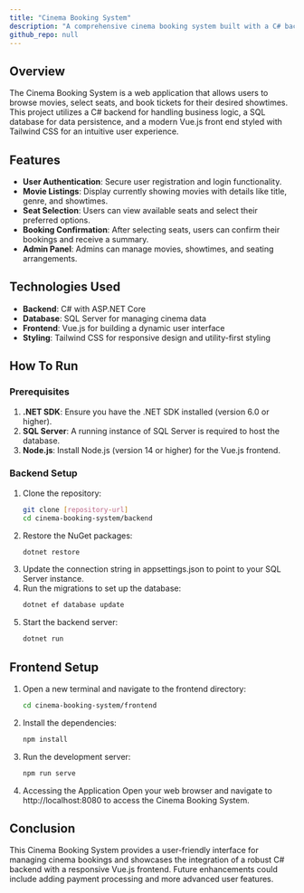 ```yaml
---
title: "Cinema Booking System"
description: "A comprehensive cinema booking system built with a C# backend, SQL database, and a Vue.js front end styled with Tailwind CSS."
github_repo: null
---
```

## Overview

The Cinema Booking System is a web application that allows users to browse movies, select seats, and book tickets for their desired showtimes. This project utilizes a C# backend for handling business logic, a SQL database for data persistence, and a modern Vue.js front end styled with Tailwind CSS for an intuitive user experience.

## Features

- **User Authentication**: Secure user registration and login functionality.
- **Movie Listings**: Display currently showing movies with details like title, genre, and showtimes.
- **Seat Selection**: Users can view available seats and select their preferred options.
- **Booking Confirmation**: After selecting seats, users can confirm their bookings and receive a summary.
- **Admin Panel**: Admins can manage movies, showtimes, and seating arrangements.

## Technologies Used

- **Backend**: C# with ASP.NET Core
- **Database**: SQL Server for managing cinema data
- **Frontend**: Vue.js for building a dynamic user interface
- **Styling**: Tailwind CSS for responsive design and utility-first styling

## How To Run

### Prerequisites

1. **.NET SDK**: Ensure you have the .NET SDK installed (version 6.0 or higher).
2. **SQL Server**: A running instance of SQL Server is required to host the database.
3. **Node.js**: Install Node.js (version 14 or higher) for the Vue.js frontend.

### Backend Setup

1. Clone the repository:
   ```bash
   git clone [repository-url]
   cd cinema-booking-system/backend

2. Restore the NuGet packages:
    ```bash
    dotnet restore
3. Update the connection string in appsettings.json to point to your SQL Server instance.
4. Run the migrations to set up the database:
    ```bash
    dotnet ef database update
5. Start the backend server:
    ```bash
    dotnet run
## Frontend Setup
1. Open a new terminal and navigate to the frontend directory:
    ```bash
    cd cinema-booking-system/frontend
2. Install the dependencies:
    ```bash
    npm install
3. Run the development server:
    ```bash
    npm run serve
4. Accessing the Application
    Open your web browser and navigate to http://localhost:8080 to access the Cinema Booking System.


## Conclusion
This Cinema Booking System provides a user-friendly interface for managing cinema bookings and showcases the integration of a robust C# backend with a responsive Vue.js frontend. Future enhancements could include adding payment processing and more advanced user features.